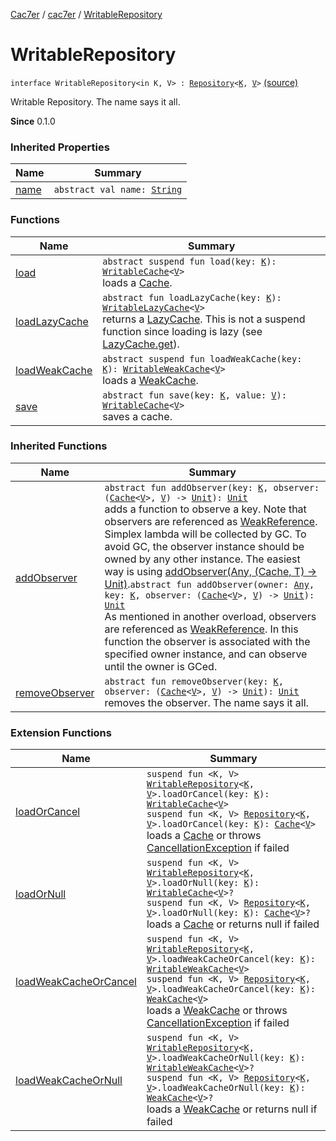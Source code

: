 [Cac7er](../../index.md) / [cac7er](../index.md) / [WritableRepository](./index.md)

# WritableRepository

`interface WritableRepository<in K, V> : `[`Repository`](../-repository/index.md)`<`[`K`](index.md#K)`, `[`V`](index.md#V)`>` [(source)](http://2wiqua.wcaokaze.com/gitbucket/wcaokaze/Cac7er/blob/master/src/main/java/cac7er/Repository.kt#L72)

Writable Repository. The name says it all.

**Since**
0.1.0

### Inherited Properties

| Name | Summary |
|---|---|
| [name](../-repository/name.md) | `abstract val name: `[`String`](https://kotlinlang.org/api/latest/jvm/stdlib/kotlin/-string/index.html) |

### Functions

| Name | Summary |
|---|---|
| [load](load.md) | `abstract suspend fun load(key: `[`K`](index.md#K)`): `[`WritableCache`](../-writable-cache/index.md)`<`[`V`](index.md#V)`>`<br>loads a [Cache](../-cache/index.md). |
| [loadLazyCache](load-lazy-cache.md) | `abstract fun loadLazyCache(key: `[`K`](index.md#K)`): `[`WritableLazyCache`](../-writable-lazy-cache/index.md)`<`[`V`](index.md#V)`>`<br>returns a [LazyCache](../-lazy-cache/index.md). This is not a suspend function since loading is lazy (see [LazyCache.get](../-lazy-cache/get.md)). |
| [loadWeakCache](load-weak-cache.md) | `abstract suspend fun loadWeakCache(key: `[`K`](index.md#K)`): `[`WritableWeakCache`](../-writable-weak-cache/index.md)`<`[`V`](index.md#V)`>`<br>loads a [WeakCache](../-weak-cache/index.md). |
| [save](save.md) | `abstract fun save(key: `[`K`](index.md#K)`, value: `[`V`](index.md#V)`): `[`WritableCache`](../-writable-cache/index.md)`<`[`V`](index.md#V)`>`<br>saves a cache. |

### Inherited Functions

| Name | Summary |
|---|---|
| [addObserver](../-repository/add-observer.md) | `abstract fun addObserver(key: `[`K`](../-repository/index.md#K)`, observer: (`[`Cache`](../-cache/index.md)`<`[`V`](../-repository/index.md#V)`>, `[`V`](../-repository/index.md#V)`) -> `[`Unit`](https://kotlinlang.org/api/latest/jvm/stdlib/kotlin/-unit/index.html)`): `[`Unit`](https://kotlinlang.org/api/latest/jvm/stdlib/kotlin/-unit/index.html)<br>adds a function to observe a key. Note that observers are referenced as [WeakReference](http://docs.oracle.com/javase/6/docs/api/java/lang/ref/WeakReference.html). Simplex lambda will be collected by GC. To avoid GC, the observer instance should be owned by any other instance. The easiest way is using [addObserver(Any, (Cache, T) -&gt; Unit)](../-repository/add-observer.md).`abstract fun addObserver(owner: `[`Any`](https://kotlinlang.org/api/latest/jvm/stdlib/kotlin/-any/index.html)`, key: `[`K`](../-repository/index.md#K)`, observer: (`[`Cache`](../-cache/index.md)`<`[`V`](../-repository/index.md#V)`>, `[`V`](../-repository/index.md#V)`) -> `[`Unit`](https://kotlinlang.org/api/latest/jvm/stdlib/kotlin/-unit/index.html)`): `[`Unit`](https://kotlinlang.org/api/latest/jvm/stdlib/kotlin/-unit/index.html)<br>As mentioned in another overload, observers are referenced as [WeakReference](http://docs.oracle.com/javase/6/docs/api/java/lang/ref/WeakReference.html). In this function the observer is associated with the specified owner instance, and can observe until the owner is GCed. |
| [removeObserver](../-repository/remove-observer.md) | `abstract fun removeObserver(key: `[`K`](../-repository/index.md#K)`, observer: (`[`Cache`](../-cache/index.md)`<`[`V`](../-repository/index.md#V)`>, `[`V`](../-repository/index.md#V)`) -> `[`Unit`](https://kotlinlang.org/api/latest/jvm/stdlib/kotlin/-unit/index.html)`): `[`Unit`](https://kotlinlang.org/api/latest/jvm/stdlib/kotlin/-unit/index.html)<br>removes the observer. The name says it all. |

### Extension Functions

| Name | Summary |
|---|---|
| [loadOrCancel](../load-or-cancel.md) | `suspend fun <K, V> `[`WritableRepository`](./index.md)`<`[`K`](../load-or-cancel.md#K)`, `[`V`](../load-or-cancel.md#V)`>.loadOrCancel(key: `[`K`](../load-or-cancel.md#K)`): `[`WritableCache`](../-writable-cache/index.md)`<`[`V`](../load-or-cancel.md#V)`>`<br>`suspend fun <K, V> `[`Repository`](../-repository/index.md)`<`[`K`](../load-or-cancel.md#K)`, `[`V`](../load-or-cancel.md#V)`>.loadOrCancel(key: `[`K`](../load-or-cancel.md#K)`): `[`Cache`](../-cache/index.md)`<`[`V`](../load-or-cancel.md#V)`>`<br>loads a [Cache](../-cache/index.md) or throws [CancellationException](https://kotlin.github.io/kotlinx.coroutines/kotlinx-coroutines-core/kotlinx.coroutines/-cancellation-exception/index.html) if failed |
| [loadOrNull](../load-or-null.md) | `suspend fun <K, V> `[`WritableRepository`](./index.md)`<`[`K`](../load-or-null.md#K)`, `[`V`](../load-or-null.md#V)`>.loadOrNull(key: `[`K`](../load-or-null.md#K)`): `[`WritableCache`](../-writable-cache/index.md)`<`[`V`](../load-or-null.md#V)`>?`<br>`suspend fun <K, V> `[`Repository`](../-repository/index.md)`<`[`K`](../load-or-null.md#K)`, `[`V`](../load-or-null.md#V)`>.loadOrNull(key: `[`K`](../load-or-null.md#K)`): `[`Cache`](../-cache/index.md)`<`[`V`](../load-or-null.md#V)`>?`<br>loads a [Cache](../-cache/index.md) or returns null if failed |
| [loadWeakCacheOrCancel](../load-weak-cache-or-cancel.md) | `suspend fun <K, V> `[`WritableRepository`](./index.md)`<`[`K`](../load-weak-cache-or-cancel.md#K)`, `[`V`](../load-weak-cache-or-cancel.md#V)`>.loadWeakCacheOrCancel(key: `[`K`](../load-weak-cache-or-cancel.md#K)`): `[`WritableWeakCache`](../-writable-weak-cache/index.md)`<`[`V`](../load-weak-cache-or-cancel.md#V)`>`<br>`suspend fun <K, V> `[`Repository`](../-repository/index.md)`<`[`K`](../load-weak-cache-or-cancel.md#K)`, `[`V`](../load-weak-cache-or-cancel.md#V)`>.loadWeakCacheOrCancel(key: `[`K`](../load-weak-cache-or-cancel.md#K)`): `[`WeakCache`](../-weak-cache/index.md)`<`[`V`](../load-weak-cache-or-cancel.md#V)`>`<br>loads a [WeakCache](../-weak-cache/index.md) or throws [CancellationException](https://kotlin.github.io/kotlinx.coroutines/kotlinx-coroutines-core/kotlinx.coroutines/-cancellation-exception/index.html) if failed |
| [loadWeakCacheOrNull](../load-weak-cache-or-null.md) | `suspend fun <K, V> `[`WritableRepository`](./index.md)`<`[`K`](../load-weak-cache-or-null.md#K)`, `[`V`](../load-weak-cache-or-null.md#V)`>.loadWeakCacheOrNull(key: `[`K`](../load-weak-cache-or-null.md#K)`): `[`WritableWeakCache`](../-writable-weak-cache/index.md)`<`[`V`](../load-weak-cache-or-null.md#V)`>?`<br>`suspend fun <K, V> `[`Repository`](../-repository/index.md)`<`[`K`](../load-weak-cache-or-null.md#K)`, `[`V`](../load-weak-cache-or-null.md#V)`>.loadWeakCacheOrNull(key: `[`K`](../load-weak-cache-or-null.md#K)`): `[`WeakCache`](../-weak-cache/index.md)`<`[`V`](../load-weak-cache-or-null.md#V)`>?`<br>loads a [WeakCache](../-weak-cache/index.md) or returns null if failed |
